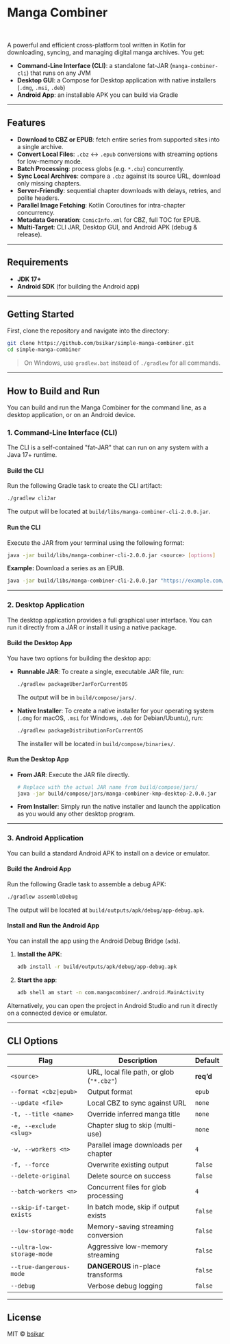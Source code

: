 # Manga Combiner

[](https://github.com/bsikar/simple-manga-combiner)  [](https://opensource.org/licenses/MIT)

A powerful and efficient cross-platform tool written in Kotlin for downloading, syncing, and managing digital manga archives. You get:

* **Command-Line Interface (CLI)**: a standalone fat-JAR (`manga-combiner-cli`) that runs on any JVM
* **Desktop GUI**: a Compose for Desktop application with native installers (`.dmg`, `.msi`, `.deb`)
* **Android App**: an installable APK you can build via Gradle

-----

## Features

* **Download to CBZ or EPUB**: fetch entire series from supported sites into a single archive.
* **Convert Local Files**: `.cbz` ↔️ `.epub` conversions with streaming options for low-memory mode.
* **Batch Processing**: process globs (e.g. `*.cbz`) concurrently.
* **Sync Local Archives**: compare a `.cbz` against its source URL, download only missing chapters.
* **Server-Friendly**: sequential chapter downloads with delays, retries, and polite headers.
* **Parallel Image Fetching**: Kotlin Coroutines for intra-chapter concurrency.
* **Metadata Generation**: `ComicInfo.xml` for CBZ, full TOC for EPUB.
* **Multi-Target**: CLI JAR, Desktop GUI, and Android APK (debug & release).

-----

## Requirements

* **JDK 17+**
* **Android SDK** (for building the Android app)

-----

## Getting Started

First, clone the repository and navigate into the directory:

```sh
git clone https://github.com/bsikar/simple-manga-combiner.git
cd simple-manga-combiner
```

> On Windows, use `gradlew.bat` instead of `./gradlew` for all commands.

-----

## How to Build and Run

You can build and run the Manga Combiner for the command line, as a desktop application, or on an Android device.

### 1\. Command-Line Interface (CLI)

The CLI is a self-contained "fat-JAR" that can run on any system with a Java 17+ runtime.

#### Build the CLI

Run the following Gradle task to create the CLI artifact:

```sh
./gradlew cliJar
```

The output will be located at `build/libs/manga-combiner-cli-2.0.0.jar`.

#### Run the CLI

Execute the JAR from your terminal using the following format:

```sh
java -jar build/libs/manga-combiner-cli-2.0.0.jar <source> [options]
```

**Example:** Download a series as an EPUB.

```sh
java -jar build/libs/manga-combiner-cli-2.0.0.jar "https://example.com/manga/awesome-series" --format epub
```

-----

### 2\. Desktop Application

The desktop application provides a full graphical user interface. You can run it directly from a JAR or install it using a native package.

#### Build the Desktop App

You have two options for building the desktop app:

* **Runnable JAR**: To create a single, executable JAR file, run:

  ```sh
  ./gradlew packageUberJarForCurrentOS
  ```

  The output will be in `build/compose/jars/`.

* **Native Installer**: To create a native installer for your operating system (`.dmg` for macOS, `.msi` for Windows, `.deb` for Debian/Ubuntu), run:

  ```sh
  ./gradlew packageDistributionForCurrentOS
  ```

  The installer will be located in `build/compose/binaries/`.

#### Run the Desktop App

* **From JAR**: Execute the JAR file directly.
  ```sh
  # Replace with the actual JAR name from build/compose/jars/
  java -jar build/compose/jars/manga-combiner-kmp-desktop-2.0.0.jar
  ```
* **From Installer**: Simply run the native installer and launch the application as you would any other desktop program.

-----

### 3\. Android Application

You can build a standard Android APK to install on a device or emulator.

#### Build the Android App

Run the following Gradle task to assemble a debug APK:

```sh
./gradlew assembleDebug
```

The output will be located at `build/outputs/apk/debug/app-debug.apk`.

#### Install and Run the Android App

You can install the app using the Android Debug Bridge (`adb`).

1.  **Install the APK**:

    ```sh
    adb install -r build/outputs/apk/debug/app-debug.apk
    ```

2.  **Start the app**:

    ```sh
    adb shell am start -n com.mangacombiner/.android.MainActivity
    ```

Alternatively, you can open the project in Android Studio and run it directly on a connected device or emulator.

-----

## CLI Options

| Flag                       | Description                                      | Default   |
| -------------------------- | ------------------------------------------------ | --------- |
| `<source>`                 | URL, local file path, or glob (`"*.cbz"`)        | **req’d** |
| `--format <cbz\|epub>`     | Output format                                    | `epub`    |
| `--update <file>`          | Local CBZ to sync against URL                    | `none`    |
| `-t, --title <name>`       | Override inferred manga title                    | `none`    |
| `-e, --exclude <slug>`     | Chapter slug to skip (multi-use)                 | `none`    |
| `-w, --workers <n>`        | Parallel image downloads per chapter             | `4`       |
| `-f, --force`              | Overwrite existing output                        | `false`   |
| `--delete-original`        | Delete source on success                         | `false`   |
| `--batch-workers <n>`      | Concurrent files for glob processing             | `4`       |
| `--skip-if-target-exists`  | In batch mode, skip if output exists             | `false`   |
| `--low-storage-mode`       | Memory-saving streaming conversion               | `false`   |
| `--ultra-low-storage-mode` | Aggressive low-memory streaming                  | `false`   |
| `--true-dangerous-mode`    | **DANGEROUS** in-place transforms                | `false`   |
| `--debug`                  | Verbose debug logging                            | `false`   |

-----

## License

MIT © [bsikar](https://github.com/bsikar)
